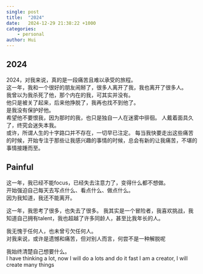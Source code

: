 ```yaml
---
single: post
title:  "2024"
date:   2024-12-29 21:38:22 +1000
categories: 
    - personal
author: Hui
---
```


## 2024
2024，对我来说，真的是一段痛苦且难以承受的旅程。  
这一年，我和一个很好的朋友闹掰了，很多人离开了我，我也离开了很多人。  
我曾以为我杀死了他，那个内在的我，可其实并没有。  
他只是被关了起来，后来他挣脱了，我再也找不到他了。  
是我没有保护好他。  
希望他不要恨我，因为那时的我，也只是独自一人在迷雾中徘徊。
人戴着面具久了，终究会迷失本我。  
或许，所谓人生的十字路口并不存在，一切早已注定。
每当我快要走出这些痛苦的时候，开始专注于那些让我感兴趣的事情的时候，总会有新的让我痛苦，不堪的事情接踵而至。


## Painful
这一年，我已经不能focus，已经失去注意力了，变得什么都不想做。  
开始强迫自己每天去写点什么、看点什么、做点什么。  
因为我知道，我还不能离开。

这一年，我思考了很多，也失去了很多。
我其实是一个冒险者，我喜欢挑战，我知道自己拥有talent，我也超越了许多同龄人，甚至比我年长的人。

我无愧于任何人，也未曾亏欠任何人。  
对我来说，或许是遗憾和痛苦，但对别人而言，何尝不是一种解脱呢

我始终清楚自己想要什么。  
I have thinking a lot, now I will do a lots and do it fast
I am a creator, I will create many things 